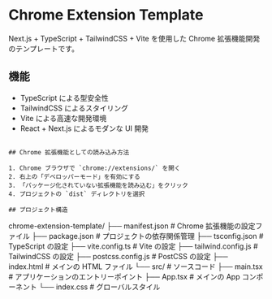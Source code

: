 # Chrome Extension Template

Next.js + TypeScript + TailwindCSS + Vite を使用した Chrome 拡張機能開発のテンプレートです。

## 機能

- TypeScript による型安全性
- TailwindCSS によるスタイリング
- Vite による高速な開発環境
- React + Next.js によるモダンな UI 開発

```

## Chrome 拡張機能としての読み込み方法

1. Chrome ブラウザで `chrome://extensions/` を開く
2. 右上の「デベロッパーモード」を有効にする
3. 「パッケージ化されていない拡張機能を読み込む」をクリック
4. プロジェクトの `dist` ディレクトリを選択

## プロジェクト構造

```

chrome-extension-template/
├── manifest.json # Chrome 拡張機能の設定ファイル
├── package.json # プロジェクトの依存関係管理
├── tsconfig.json # TypeScript の設定
├── vite.config.ts # Vite の設定
├── tailwind.config.js # TailwindCSS の設定
├── postcss.config.js # PostCSS の設定
├── index.html # メインの HTML ファイル
└── src/ # ソースコード
├── main.tsx # アプリケーションのエントリーポイント
├── App.tsx # メインの App コンポーネント
└── index.css # グローバルスタイル

```

```
